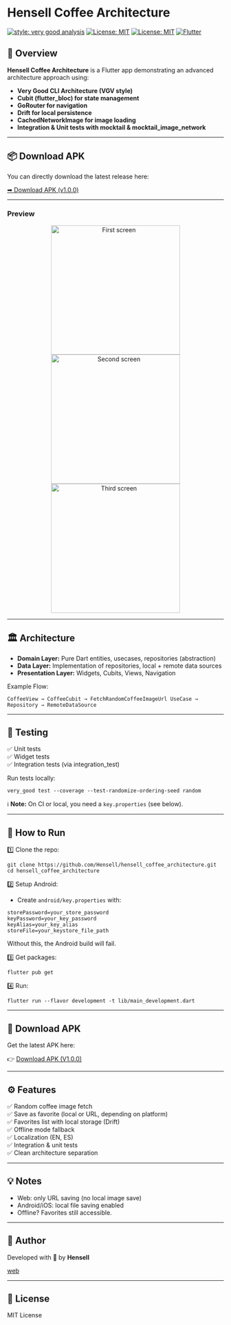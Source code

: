 # Hensell Coffee Architecture

[![style: very good analysis][very_good_analysis_badge]][very_good_analysis_link]
[![License: MIT][license_badge]][license_link]
[![License: MIT](https://img.shields.io/badge/license-MIT-yellow.svg)](https://opensource.org/licenses/MIT)
[![Flutter](https://img.shields.io/badge/flutter-%2302569B.svg?style=for-the-badge&logo=flutter&logoColor=white)](https://flutter.dev)
## 🚀 Overview

**Hensell Coffee Architecture** is a Flutter app demonstrating an advanced architecture approach using:

- **Very Good CLI Architecture (VGV style)**
- **Cubit (flutter_bloc) for state management**
- **GoRouter for navigation**
- **Drift for local persistence**
- **CachedNetworkImage for image loading**
- **Integration & Unit tests with mocktail & mocktail_image_network**

---

## 📦 Download APK

You can directly download the latest release here:

[➡ Download APK (v1.0.0)](https://github.com/Hensell/hensell_coffee_architecture/releases/download/main/V1.0.0HensellCoffeeArchitecture.apk)

---

### Preview

<p align="center">
  <img src="screenshots/3.jpg" alt="First screen" width="300" />
  <img src="screenshots/2.jpg" alt="Second screen" width="300" />
  <img src="screenshots/1.jpg" alt="Third screen" width="300" />
</p>



---
## 🏛️ Architecture

- **Domain Layer:** Pure Dart entities, usecases, repositories (abstraction)
- **Data Layer:** Implementation of repositories, local + remote data sources
- **Presentation Layer:** Widgets, Cubits, Views, Navigation

Example Flow:

```
CoffeeView → CoffeeCubit → FetchRandomCoffeeImageUrl UseCase → Repository → RemoteDataSource
```

---

## 🧪 Testing

✅ Unit tests  
✅ Widget tests  
✅ Integration tests (via integration_test)

Run tests locally:

```
very_good test --coverage --test-randomize-ordering-seed random
```

ℹ **Note:** On CI or local, you need a `key.properties` (see below).

---

## 🔧 How to Run

1️⃣ Clone the repo:

```
git clone https://github.com/Hensell/hensell_coffee_architecture.git
cd hensell_coffee_architecture
```

2️⃣ Setup Android:

- Create `android/key.properties` with:

```
storePassword=your_store_password
keyPassword=your_key_password
keyAlias=your_key_alias
storeFile=your_keystore_file_path
```

Without this, the Android build will fail.

3️⃣ Get packages:

```
flutter pub get
```

4️⃣ Run:

```
flutter run --flavor development -t lib/main_development.dart
```

---

## 📲 Download APK

Get the latest APK here:

👉 [Download APK (V1.0.0)](https://github.com/Hensell/hensell_coffee_architecture/releases/tag/main)

---

## ⚙️ Features

✅ Random coffee image fetch  
✅ Save as favorite (local or URL, depending on platform)  
✅ Favorites list with local storage (Drift)  
✅ Offline mode fallback  
✅ Localization (EN, ES)  
✅ Integration & unit tests  
✅ Clean architecture separation

---

## 💡 Notes

- Web: only URL saving (no local image save)  
- Android/iOS: local file saving enabled  
- Offline? Favorites still accessible.

---

## 👤 Author

Developed with 💙 by **Hensell**

[web](https://hensell.dev)

---

## 📄 License

MIT License

[coverage_badge]: coverage_badge.svg
[flutter_localizations_link]: https://api.flutter.dev/flutter/flutter_localizations/flutter_localizations-library.html
[internationalization_link]: https://flutter.dev/docs/development/accessibility-and-localization/internationalization
[license_badge]: https://img.shields.io/badge/license-MIT-blue.svg
[license_link]: https://opensource.org/licenses/MIT
[very_good_analysis_badge]: https://img.shields.io/badge/style-very_good_analysis-B22C89.svg
[very_good_analysis_link]: https://pub.dev/packages/very_good_analysis
[very_good_cli_link]: https://github.com/VeryGoodOpenSource/very_good_cli
